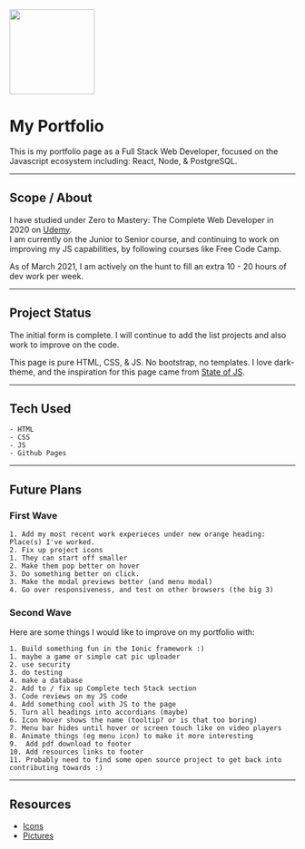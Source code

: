 <div><img src="./img/bonsai.svg" width="150"></div>

# My Portfolio

This is my portfolio page as a Full Stack Web Developer, focused on the Javascript ecosystem including: React, Node, & PostgreSQL.

----------------------------------------------------------
## Scope / About

I have studied under Zero to Mastery: The Complete Web Developer in 2020 on [Udemy](https://www.udemy.com/course/the-complete-web-developer-zero-to-mastery). <br>
I am currently on the Junior to Senior course, and continuing to work on improving my JS capabilities, by following courses like Free Code Camp.

As of March 2021, I am actively on the hunt to fill an extra 10 - 20 hours of dev work per week.

----------------------------------------------------------
## Project Status

The initial form is complete.
I will continue to add the list projects and also work to improve on the code.

This page is pure HTML, CSS, & JS. No bootstrap, no templates.
I love dark-theme, and the inspiration for this page came from [State of JS](https://stateofjs.com).

----------------------------------------------------------
## Tech Used

	- HTML 
	- CSS 
	- JS 
	- Github Pages

----------------------------------------------------------
## Future Plans

### First Wave

	1. Add my most recent work experieces under new orange heading: Place(s) I've worked.
	2. Fix up project icons 
   	1. They can start off smaller
   	2. Make them pop better on hover
   	3. Do something better on click.
	3. Make the modal previews better (and menu modal)
	4. Go over responsiveness, and test on other browsers (the big 3)

### Second Wave

Here are some things I would like to improve on my portfolio with:

	1. Build something fun in the Ionic framework :)
   	1. maybe a game or simple cat pic uploader
   	2. use security
   	3. do testing
   	4. make a database
	2. Add to / fix up Complete tech Stack section
	3. Code reviews on my JS code
	4. Add something cool with JS to the page
	5. Turn all headings into accordians (maybe)
	6. Icon Hover shows the name (tooltip? or is that too boring)
	7. Menu bar hides until hover or screen touch like on video players
	8. Animate things (eg menu icon) to make it more interesting
	9.  Add pdf download to footer
	10. Add resources links to footer
	11. Probably need to find some open source project to get back into contributing towards :)

----------------------------------------------------------
## Resources

  - [Icons](www.flaticon.com)
  - [Pictures](www.unsplash.com)
